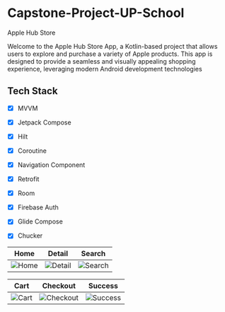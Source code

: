 # Capstone-Project-UP-School
Apple Hub Store

Welcome to the Apple Hub Store App, a Kotlin-based project that allows users to explore and purchase a variety of Apple products. This app is designed to provide a seamless and visually appealing shopping experience, leveraging modern Android development technologies

## Tech Stack

- [X] MVVM
- [X] Jetpack Compose
- [X] Hilt
- [X] Coroutine
- [X] Navigation Component
- [X] Retrofit
- [X] Room
- [X] Firebase Auth
- [X] Glide Compose
- [X] Chucker


| Home | Detail | Search | 
|------|--------|--------|
| ![Home](https://github.com/CerenBozada/Capstone-Project-UP-School/assets/69468105/8932e35b-7271-4ef3-a2d4-da7f21221f6f) | ![Detail](https://github.com/CerenBozada/Capstone-Project-UP-School/assets/69468105/470e622d-2bf0-49cb-9c75-23c883b123a7) | ![Search](https://github.com/CerenBozada/Capstone-Project-UP-School/assets/69468105/8803f233-0d26-4d54-9fe3-3f1373c40bc0) | 

| Cart | Checkout | Success |
|------|----------|---------|
| ![Cart](https://github.com/CerenBozada/Capstone-Project-UP-School/assets/69468105/3e8ad673-8297-468d-93f2-b267b768f1f2) | ![Checkout](https://github.com/CerenBozada/Capstone-Project-UP-School/assets/69468105/15acd3bb-81c8-4a2c-8d77-f071316162f7) | ![Success](https://github.com/CerenBozada/Capstone-Project-UP-School/assets/69468105/31d4f024-22a7-47b5-b244-0315e6fc4f28) |

